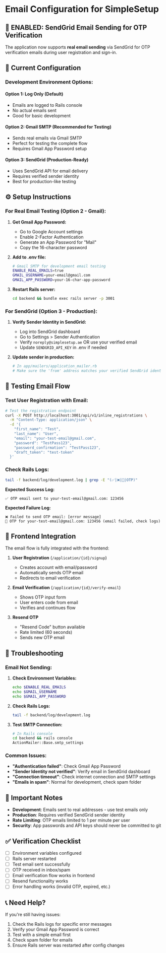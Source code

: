 # Email Configuration for SimpleSetup

## 🚀 **ENABLED: SendGrid Email Sending for OTP Verification**

The application now supports **real email sending** via SendGrid for OTP verification emails during user registration and sign-in.

## 📧 **Current Configuration**

### Development Environment Options:

#### Option 1: **Log Only (Default)**
- Emails are logged to Rails console
- No actual emails sent
- Good for basic development

#### Option 2: **Gmail SMTP (Recommended for Testing)**
- Sends real emails via Gmail SMTP
- Perfect for testing the complete flow
- Requires Gmail App Password setup

#### Option 3: **SendGrid (Production-Ready)**
- Uses SendGrid API for email delivery
- Requires verified sender identity
- Best for production-like testing

## ⚙️ **Setup Instructions**

### For Real Email Testing (Option 2 - Gmail):

1. **Get Gmail App Password:**
   - Go to Google Account settings
   - Enable 2-Factor Authentication
   - Generate an App Password for "Mail"
   - Copy the 16-character password

2. **Add to .env file:**
   ```bash
   # Gmail SMTP for development email testing
   ENABLE_REAL_EMAILS=true
   GMAIL_USERNAME=your-email@gmail.com
   GMAIL_APP_PASSWORD=your-16-char-app-password
   ```

3. **Restart Rails server:**
   ```bash
   cd backend && bundle exec rails server -p 3001
   ```

### For SendGrid (Option 3 - Production):

1. **Verify Sender Identity in SendGrid:**
   - Log into SendGrid dashboard
   - Go to Settings > Sender Authentication
   - Verify `noreply@simplesetup.ae` OR use your verified email
   - Update `SENDGRID_API_KEY` in .env if needed

2. **Update sender in production:**
   ```ruby
   # In app/mailers/application_mailer.rb
   # Make sure the 'from' address matches your verified SendGrid identity
   ```

## 🧪 **Testing Email Flow**

### Test User Registration with Email:

```bash
# Test the registration endpoint
curl -X POST http://localhost:3001/api/v1/inline_registrations \
  -H "Content-Type: application/json" \
  -d '{
    "first_name": "Test",
    "last_name": "User", 
    "email": "your-test-email@gmail.com",
    "password": "TestPass123",
    "password_confirmation": "TestPass123",
    "draft_token": "test-token"
  }'
```

### Check Rails Logs:
```bash
tail -f backend/log/development.log | grep -E "(✅|❌|📧|OTP)"
```

**Expected Success Log:**
```
✅ OTP email sent to your-test-email@gmail.com: 123456
```

**Expected Failure Log:**
```
❌ Failed to send OTP email: [error message]
📧 OTP for your-test-email@gmail.com: 123456 (email failed, check logs)
```

## 📱 **Frontend Integration**

The email flow is fully integrated with the frontend:

1. **User Registration** (`/application/{id}/signup`)
   - Creates account with email/password
   - Automatically sends OTP email
   - Redirects to email verification

2. **Email Verification** (`/application/{id}/verify-email`)
   - Shows OTP input form
   - User enters code from email
   - Verifies and continues flow

3. **Resend OTP** 
   - "Resend Code" button available
   - Rate limited (60 seconds)
   - Sends new OTP email

## 🔧 **Troubleshooting**

### Email Not Sending:

1. **Check Environment Variables:**
   ```bash
   echo $ENABLE_REAL_EMAILS
   echo $GMAIL_USERNAME  
   echo $GMAIL_APP_PASSWORD
   ```

2. **Check Rails Logs:**
   ```bash
   tail -f backend/log/development.log
   ```

3. **Test SMTP Connection:**
   ```bash
   # In Rails console
   cd backend && rails console
   ActionMailer::Base.smtp_settings
   ```

### Common Issues:

- **"Authentication failed"**: Check Gmail App Password
- **"Sender Identity not verified"**: Verify email in SendGrid dashboard
- **"Connection timeout"**: Check internet connection and SMTP settings
- **"Emails in spam"**: Normal for development, check spam folder

## 🚨 **Important Notes**

- **Development**: Emails sent to real addresses - use test emails only
- **Production**: Requires verified SendGrid sender identity
- **Rate Limiting**: OTP emails limited to 1 per minute per user
- **Security**: App passwords and API keys should never be committed to git

## ✅ **Verification Checklist**

- [ ] Environment variables configured
- [ ] Rails server restarted
- [ ] Test email sent successfully
- [ ] OTP received in inbox/spam
- [ ] Email verification flow works in frontend
- [ ] Resend functionality works
- [ ] Error handling works (invalid OTP, expired, etc.)

## 📞 **Need Help?**

If you're still having issues:
1. Check the Rails logs for specific error messages
2. Verify your Gmail App Password is correct
3. Test with a simple email first
4. Check spam folder for emails
5. Ensure Rails server was restarted after config changes

